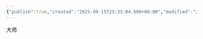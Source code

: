 ```yaml
---
{"publish":true,"created":"2025-09-15T23:33:04.000+08:00","modified":"2025-09-15T23:33:04.000+08:00","cssclasses":""}
---
```


大师